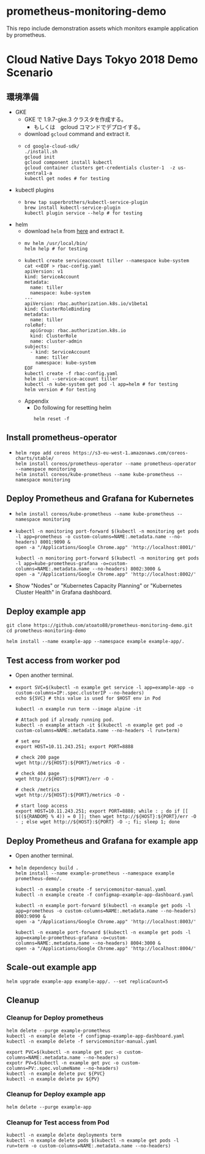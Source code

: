 # prometheus-monitoring-demo

This repo include demonstration assets which monitors example application by prometheus.

# Cloud Native Days Tokyo 2018 Demo Scenario

## 環境準備
-   GKE
    -   GKE で 1.9.7-gke.3 クラスタを作成する。
        -   もしくは　gcloud コマンドでデプロイする。
    -   download `gcloud` command and extract it.
    -   ```
        cd google-cloud-sdk/
        ./install.sh
        gcloud init
        gcloud component install kubectl
        gcloud container clusters get-credentials cluster-1  -z us-central1-a
        kubectl get nodes # for testing
        ```
-   kubectl plugins
    -   ```
        brew tap superbrothers/kubectl-service-plugin
        brew install kubectl-service-plugin
        kubectl plugin service --help # for testing
        ```
-   helm
    -   download `helm` from [here](https://github.com/helm/helm/releases) and extract it.
    -   ```
        mv helm /usr/local/bin/
        helm help # for testing
        ```
    -   ```
        kubectl create serviceaccount tiller --namespace kube-system
        cat <<EOF > rbac-config.yaml
        apiVersion: v1
        kind: ServiceAccount
        metadata:
          name: tiller
          namespace: kube-system
        ---
        apiVersion: rbac.authorization.k8s.io/v1beta1
        kind: ClusterRoleBinding
        metadata:
          name: tiller
        roleRef:
          apiGroup: rbac.authorization.k8s.io
          kind: ClusterRole
          name: cluster-admin
        subjects:
          - kind: ServiceAccount
            name: tiller
            namespace: kube-system
        EOF
        kubectl create -f rbac-config.yaml
        helm init --service-account tiller
        kubectl -n kube-system get pod -l app=helm # for testing
        helm version # for testing
        ```
    -   Appendix
        -   Do following for resetting helm
            ```
            helm reset -f
            ```

## Install prometheus-operator
-   ```
    helm repo add coreos https://s3-eu-west-1.amazonaws.com/coreos-charts/stable/
    helm install coreos/prometheus-operator --name prometheus-operator --namespace monitoring
    helm install coreos/kube-prometheus --name kube-prometheus --namespace monitoring
    ```

## Deploy Prometheus and Grafana for Kubernetes
-   ```
    helm install coreos/kube-prometheus --name kube-prometheus --namespace monitoring
    ```
-   ```
    kubectl -n monitoring port-forward $(kubectl -n monitoring get pods -l app=prometheus -o custom-columns=NAME:.metadata.name --no-headers) 8001:9090 &
    open -a "/Applications/Google Chrome.app" 'http://localhost:8001/'
    
    kubectl -n monitoring port-forward $(kubectl -n monitoring get pods -l app=kube-prometheus-grafana -o=custom-columns=NAME:.metadata.name --no-headers) 8002:3000 &
    open -a "/Applications/Google Chrome.app" 'http://localhost:8002/'
    ```
-   Show "Nodes" or "Kubernetes Capacity Planning" or "Kubernetes Cluster Health" in Grafana dashboard.


## Deploy example app
```
git clone https://github.com/atoato88/prometheus-monitoring-demo.git
cd prometheus-monitoring-demo

helm install --name example-app --namespace example example-app/.
```

## Test access from worker pod
-   Open another terminal.
-   ```
    export SVC=$(kubectl -n example get service -l app=example-app -o custom-columns=IP:.spec.clusterIP --no-headers)
    echo ${SVC} # this value is used for $HOST env in Pod

    kubectl -n example run term --image alpine -it

    # Attach pod if already running pod. 
    kubectl -n example attach -it $(kubectl -n example get pod -o custom-columns=NAME:.metadata.name --no-headers -l run=term)

    # set env
    export HOST=10.11.243.251; export PORT=8888

    # check 200 page
    wget http://${HOST}:${PORT}/metrics -O -

    # check 404 page
    wget http://${HOST}:${PORT}/err -O -

    # check /metrics
    wget http://${HOST}:${PORT}/metrics -O -

    # start loop access
    export HOST=10.11.243.251; export PORT=8888; while : ; do if [[ $((${RANDOM} % 4)) = 0 ]]; then wget http://${HOST}:${PORT}/err -O - ; else wget http://${HOST}:${PORT} -O -; fi; sleep 1; done
    ```

## Deploy Prometheus and Grafana for example app
-   Open another terminal.
-   ```
    helm dependency build .
    helm install --name example-prometheus --namespace example prometheus-demo/.

    kubectl -n example create -f servicemonitor-manual.yaml
    kubectl -n example create -f configmap-example-app-dashboard.yaml

    kubectl -n example port-forward $(kubectl -n example get pods -l app=prometheus -o custom-columns=NAME:.metadata.name --no-headers) 8003:9090 &
    open -a "/Applications/Google Chrome.app" 'http://localhost:8003/'

    kubectl -n example port-forward $(kubectl -n example get pods -l app=example-prometheus-grafana -o=custom-columns=NAME:.metadata.name --no-headers) 8004:3000 &
    open -a "/Applications/Google Chrome.app" 'http://localhost:8004/'
    ```

## Scale-out example app
```
helm upgrade example-app example-app/. --set replicaCount=5
```

## 

## Cleanup

### Cleanup for Deploy prometheus
```
helm delete --purge example-prometheus
kubectl -n example delete -f configmap-example-app-dashboard.yaml
kubectl -n example delete -f servicemonitor-manual.yaml

export PVC=$(kubectl -n example get pvc -o custom-columns=NAME:.metadata.name --no-headers)
expotr PV=$(kubectl -n example get pvc -o custom-columns=PV:.spec.volumeName --no-headers)
kubectl -n example delete pvc ${PVC}
kubectl -n example delete pv ${PV}
```

### Cleanup for Deploy example app
```
helm delete --purge example-app
```

### Cleanup for Test access from Pod
```
kubectl -n example delete deployments term
kubectl -n example delete pods $(kubectl -n example get pods -l run=term -o custom-columns=NAME:.metadata.name --no-headers)
```

